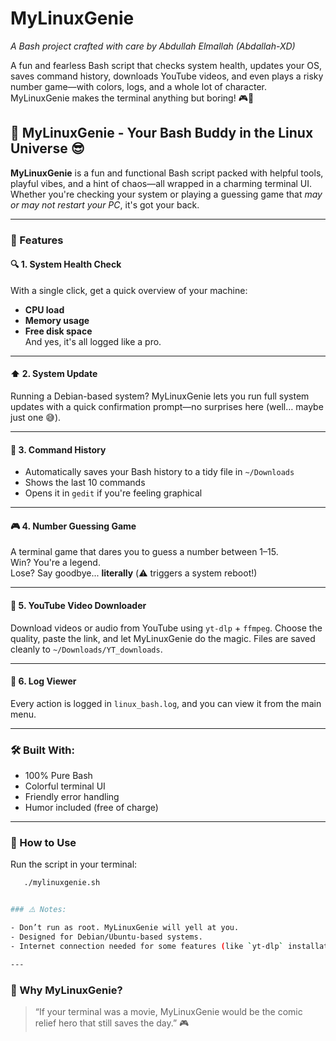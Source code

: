 # MyLinuxGenie

*A Bash project crafted with care by Abdullah Elmallah (Abdallah-XD)*

A fun and fearless Bash script that checks system health, updates your OS, saves command history, downloads YouTube videos, and even plays a risky number game—with colors, logs, and a whole lot of character. MyLinuxGenie makes the terminal anything but boring! 🎮🐧

## 🧠 MyLinuxGenie - Your Bash Buddy in the Linux Universe 😎

**MyLinuxGenie** is a fun and functional Bash script packed with helpful tools, playful vibes, and a hint of chaos—all wrapped in a charming terminal UI. Whether you're checking your system or playing a guessing game that *may or may not restart your PC*, it's got your back.

---

### 🚀 Features

#### 🔍 1. **System Health Check**

With a single click, get a quick overview of your machine:

- **CPU load**
- **Memory usage**
- **Free disk space**\
  And yes, it's all logged like a pro.

---

#### ⬆️ 2. **System Update**

Running a Debian-based system? MyLinuxGenie lets you run full system updates with a quick confirmation prompt—no surprises here (well… maybe just one 😅).

---

#### 👵️ 3. **Command History**

- Automatically saves your Bash history to a tidy file in `~/Downloads`
- Shows the last 10 commands
- Opens it in `gedit` if you're feeling graphical

---

#### 🎮 4. **Number Guessing Game**

A terminal game that dares you to guess a number between 1–15.\
Win? You're a legend.\
Lose? Say goodbye... **literally** (⚠️ triggers a system reboot!)

---

#### 📅 5. **YouTube Video Downloader**

Download videos or audio from YouTube using `yt-dlp` + `ffmpeg`. Choose the quality, paste the link, and let MyLinuxGenie do the magic. Files are saved cleanly to `~/Downloads/YT_downloads`.

---

#### 📜 6. **Log Viewer**

Every action is logged in `linux_bash.log`, and you can view it from the main menu.

---

### 🛠️ Built With:

- 100% Pure Bash
- Colorful terminal UI
- Friendly error handling
- Humor included (free of charge)

---
### 🧪 How to Use
Run the script in your terminal:

```bash
   ./mylinuxgenie.sh


### ⚠️ Notes:

- Don’t run as root. MyLinuxGenie will yell at you.
- Designed for Debian/Ubuntu-based systems.
- Internet connection needed for some features (like `yt-dlp` installation).

---
```
### 🤖 Why MyLinuxGenie?

> “If your terminal was a movie, MyLinuxGenie would be the comic relief hero that still saves the day.” 🎮


